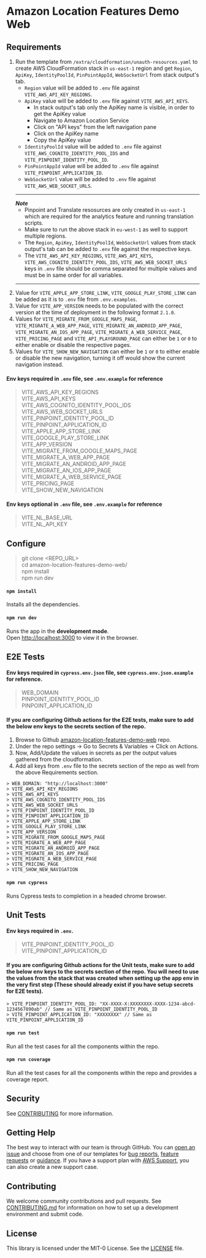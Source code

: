# Amazon Location Features Demo Web

## Requirements

1. Run the template from `/extra/cloudformation/unauth-resources.yaml` to create AWS CloudFormation stack in `us-east-1` region and get `Region`, `ApiKey`, `IdentityPoolId`, `PinPointAppId`, `WebSocketUrl` from stack output's tab.
   - `Region` value will be added to `.env` file against `VITE_AWS_API_KEY_REGIONS`.
   - `ApiKey` value will be added to `.env` file against `VITE_AWS_API_KEYS`.
      - In stack output's tab only the ApiKey name is visible, in order to get the ApiKey value
      - Navigate to Amazon Location Service
      - Click on "API keys" from the left navigation pane
      - Click on the ApiKey name
      - Copy the ApiKey value
   - `IdentityPoolId` value will be added to `.env` file against `VITE_AWS_COGNITO_IDENTITY_POOL_IDS` and `VITE_PINPOINT_IDENTITY_POOL_ID`.
   - `PinPointAppId` value will be added to `.env` file against `VITE_PINPOINT_APPLICATION_ID`.
   - `WebSocketUrl` value will be added to `.env` file against `VITE_AWS_WEB_SOCKET_URLS`.
   -  ---
      ***Note***
      * Pinpoint and Translate resosurces are only created in `us-east-1` which are required for the analytics feature and running translation scripts.
      * Make sure to run the above stack in `eu-west-1` as well to support multiple regions.
      * The `Region`, `ApiKey`, `IdentityPoolId`, `WebSocketUrl` values from stack output's tab can be added to `.env` file against the respective keys.
      * The `VITE_AWS_API_KEY_REGIONS`, `VITE_AWS_API_KEYS`, `VITE_AWS_COGNITO_IDENTITY_POOL_IDS`, `VITE_AWS_WEB_SOCKET_URLS` keys in `.env` file should be comma separated for multiple values and must be in same order for all variables.
      ---
2. Value for `VITE_APPLE_APP_STORE_LINK`, `VITE_GOOGLE_PLAY_STORE_LINK` can be added as it is to `.env` file from `.env.examples`.
3. Value for `VITE_APP_VERSION` needs to be populated with the correct version at the time of deployment in the following format `2.1.0`.
4. Values for `VITE_MIGRATE_FROM_GOOGLE_MAPS_PAGE`, `VITE_MIGRATE_A_WEB_APP_PAGE`, `VITE_MIGRATE_AN_ANDROID_APP_PAGE`, `VITE_MIGRATE_AN_IOS_APP_PAGE`, `VITE_MIGRATE_A_WEB_SERVICE_PAGE`, `VITE_PRICING_PAGE` and `VITE_API_PLAYGROUND_PAGE` can either be `1` or `0` to either enable or disable the respective pages.
5. Values for `VITE_SHOW_NEW_NAVIGATION` can either be `1` or `0` to either enable or disable the new navigation, turning it off would show the current navigation instead.

#### Env keys required in `.env` file, see `.env.example` for reference

> VITE_AWS_API_KEY_REGIONS<br />
> VITE_AWS_API_KEYS<br />
> VITE_AWS_COGNITO_IDENTITY_POOL_IDS<br />
> VITE_AWS_WEB_SOCKET_URLS<br />
> VITE_PINPOINT_IDENTITY_POOL_ID<br />
> VITE_PINPOINT_APPLICATION_ID<br />
> VITE_APPLE_APP_STORE_LINK<br />
> VITE_GOOGLE_PLAY_STORE_LINK<br />
> VITE_APP_VERSION<br />
> VITE_MIGRATE_FROM_GOOGLE_MAPS_PAGE<br />
> VITE_MIGRATE_A_WEB_APP_PAGE<br />
> VITE_MIGRATE_AN_ANDROID_APP_PAGE<br />
> VITE_MIGRATE_AN_IOS_APP_PAGE<br />
> VITE_MIGRATE_A_WEB_SERVICE_PAGE<br />
> VITE_PRICING_PAGE<br />
> VITE_SHOW_NEW_NAVIGATION<br />

#### Env keys optional in `.env` file, see `.env.example` for reference
> VITE_NL_BASE_URL<br />
> VITE_NL_API_KEY<br />

## Configure

> git clone <REPO_URL><br />
> cd amazon-location-features-demo-web/<br />
> npm install<br />
> npm run dev<br />

#### `npm install`

Installs all the dependencies.

#### `npm run dev`

Runs the app in the **development mode**.<br />
Open [http://localhost:3000](http://localhost:3000) to view it in the browser.

## E2E Tests

#### Env keys required in `cypress.env.json` file, see `cypress.env.json.example` for reference.

> WEB_DOMAIN<br />
> PINPOINT_IDENTITY_POOL_ID<br />
> PINPOINT_APPLICATION_ID<br />

#### If you are configuring Github actions for the E2E tests, make sure to add the below env keys to the secrets section of the repo.

1. Browse to Github [amazon-location-features-demo-web](https://github.com/aws-geospatial/amazon-location-features-demo-web) repo.
2. Under the repo settings → Go to Secrets & Variables → Click on Actions.
3. Now, Add/Update the values in secrets as per the output values gathered from the cloudformation.
4. Add all keys from `.env` file to the secrets section of the repo as well from the above Requirements section.
```
> WEB_DOMAIN: "http://localhost:3000"
> VITE_AWS_API_KEY_REGIONS
> VITE_AWS_API_KEYS
> VITE_AWS_COGNITO_IDENTITY_POOL_IDS
> VITE_AWS_WEB_SOCKET_URLS
> VITE_PINPOINT_IDENTITY_POOL_ID
> VITE_PINPOINT_APPLICATION_ID
> VITE_APPLE_APP_STORE_LINK
> VITE_GOOGLE_PLAY_STORE_LINK
> VITE_APP_VERSION
> VITE_MIGRATE_FROM_GOOGLE_MAPS_PAGE
> VITE_MIGRATE_A_WEB_APP_PAGE
> VITE_MIGRATE_AN_ANDROID_APP_PAGE
> VITE_MIGRATE_AN_IOS_APP_PAGE
> VITE_MIGRATE_A_WEB_SERVICE_PAGE
> VITE_PRICING_PAGE
> VITE_SHOW_NEW_NAVIGATION
```

#### `npm run cypress`

Runs Cypress tests to completion in a headed chrome browser.

## Unit Tests

#### Env keys required in `.env`.

> VITE_PINPOINT_IDENTITY_POOL_ID<br />
> VITE_PINPOINT_APPLICATION_ID<br />

#### If you are configuring Github actions for the Unit tests, make sure to add the below env keys to the secrets section of the repo. You will need to use the values from the stack that was created when setting up the app env in the very first step (These should already exist if you have setup secrets for E2E tests).

```
> VITE_PINPOINT_IDENTITY_POOL_ID: "XX-XXXX-X:XXXXXXXX-XXXX-1234-abcd-1234567890ab" // Same as VITE_PINPOINT_IDENTITY_POOL_ID
> VITE_PINPOINT_APPLICATION_ID: "XXXXXXXX" // Same as VITE_PINPOINT_APPLICATION_ID
```

#### `npm run test`

Run all the test cases for all the components within the repo.

#### `npm run coverage`

Run all the test cases for all the components within the repo and provides a coverage report.

## Security

See [CONTRIBUTING](CONTRIBUTING.md#security-issue-notifications) for more information.

## Getting Help

The best way to interact with our team is through GitHub.
You can [open an issue](https://github.com/aws-geospatial/amazon-location-features-demo-web/issues/new) and choose from one of our templates for
[bug reports](https://github.com/aws-geospatial/amazon-location-features-demo-web/issues/new?assignees=&labels=bug%2C+needs-triage&template=---bug-report.md&title=),
[feature requests](https://github.com/aws-geospatial/amazon-location-features-demo-web/issues/new?assignees=&labels=feature-request&template=---feature-request.md&title=)
or [guidance](https://github.com/aws-geospatial/amazon-location-features-demo-web/issues/new?assignees=&labels=guidance%2C+needs-triage&template=---questions---help.md&title=).
If you have a support plan with [AWS Support](https://aws.amazon.com/premiumsupport/), you can also create a new support case.

## Contributing

We welcome community contributions and pull requests. See [CONTRIBUTING.md](CONTRIBUTING.md) for information on how to set up a development environment and submit code.

## License

This library is licensed under the MIT-0 License. See the [LICENSE](LICENSE) file.
